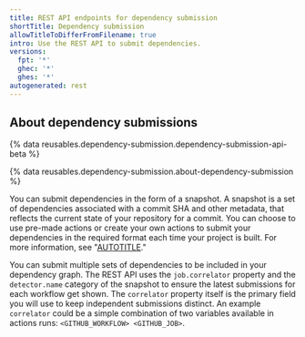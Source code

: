 ```yaml
---
title: REST API endpoints for dependency submission
shortTitle: Dependency submission
allowTitleToDifferFromFilename: true
intro: Use the REST API to submit dependencies.
versions:
  fpt: '*'
  ghec: '*'
  ghes: '*'
autogenerated: rest
---
```


## About dependency submissions

{% data reusables.dependency-submission.dependency-submission-api-beta %}

{% data reusables.dependency-submission.about-dependency-submission %}

You can submit dependencies in the form of a snapshot. A snapshot is a set of dependencies associated with a commit SHA and other metadata, that reflects the current state of your repository for a commit.  You can choose to use pre-made actions or create your own actions to submit your dependencies in the required format each time your project is built. For more information, see "[AUTOTITLE](/code-security/supply-chain-security/understanding-your-software-supply-chain/using-the-dependency-submission-api)."

You can submit multiple sets of dependencies to be included in your dependency graph. The REST API uses the `job.correlator` property and the `detector.name` category of the snapshot to ensure the latest submissions for each workflow get shown. The `correlator` property itself is the primary field you will use to keep independent submissions distinct. An example `correlator` could be a simple combination of two variables available in actions runs: `<GITHUB_WORKFLOW> <GITHUB_JOB>`.

<!-- Content after this section is automatically generated -->
